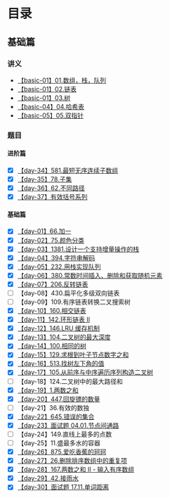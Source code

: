 # 目录

## 基础篇

### 讲义

- [【basic-01】01.数组，栈，队列](https://github.com/leetcode-pp/91alg-1/blob/master/basic-01.md)
- [【basic-01】02.链表](https://github.com/leetcode-pp/91alg-1/blob/master/basic-02.md)
- [【basic-01】03.树](https://github.com/leetcode-pp/91alg-1/blob/master/basic-03.md)
- [【basic-04】04.哈希表](https://github.com/leetcode-pp/91alg-1/blob/master/basic-04.md)
- [【basic-05】05.双指针](https://lucifer.ren/blog/2020/05/26/91algo-basic-05.two-pointer/)

### 题目

#### 进阶篇

- [x] [【day-34】581.最短无序连续子数组](./medium/day-34.md)
- [x] [【day-35】78.子集](./medium/day-35.md)
- [x] [【day-36】62.不同路径](./medium/day-36.md)
- [x] [【day-37】有效括号系列](./medium/day-37.md)

#### 基础篇

- [x] [【day-01】66.加一](./basic/day-01.md)
- [x] [【day-02】75.颜色分类](./basic/day-02.md)
- [x] [【day-03】1381.设计一个支持增量操作的栈](./basic/day-03.md)
- [x] [【day-04】394.字符串解码](./basic/day-04.md)
- [x] [【day-05】232.用栈实现队列](./basic/day-05.md)
- [x] [【day-06】380.常数时间插入、删除和获取随机元素](./basic/day-06.md)
- [x] [【day-07】206.反转链表](./basic/day-07.md)
- [ ] 【day-08】430.扁平化多级双向链表
- [ ] 【day-09】109.有序链表转换二叉搜索树
- [x] [【day-10】160.相交链表](./basic/day-10.md)
- [x] [【day-11】142.环形链表 II](./basic/day-11.md)
- [x] [【day-12】146.LRU 缓存机制](./basic/day-12.md)
- [x] [【day-13】104.二叉树的最大深度](./basic/day-13.md)
- [x] [【day-14】100.相同的树](./basic/day-14.md)
- [x] [【day-15】129.求根到叶子节点数字之和](./basic/day-15.md)
- [x] [【day-16】513.找树左下角的值](./basic/day-16.md)
- [x] [【day-17】105.从前序与中序遍历序列构造二叉树](./basic/day-17.md)
- [ ] 【day-18】124.二叉树中的最大路径和
- [x] [【day-19】1.两数之和](./basic/day-19.md)
- [x] [【day-20】447.回旋镖的数量](./basic/day-20.md)
- [ ] 【day-21】36.有效的数独
- [x] [【day-22】645.错误的集合](./basic/day-22.md)
- [x] [【day-23】面试题 04.01.节点间通路](./basic/day-23.md)
- [ ] 【day-24】149.直线上最多的点数
- [ ] 【day-25】11.盛最多水的容器
- [x] [【day-26】875.爱吃香蕉的珂珂](./basic/day-26.md)
- [x] [【day-27】26.删除排序数组中的重复项](./basic/day-27.md)
- [x] [【day-28】167.两数之和 II - 输入有序数组](./basic/day-28.md)
- [x] [【day-29】42.接雨水](./basic/day-29.md)
- [x] [【day-30】面试题 17.11.单词距离](./basic/day-30.md)
